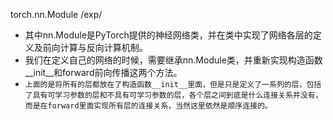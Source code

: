 torch.nn.Module/exp/- 其中nn.Module是PyTorch提供的神经网络类，并在类中实现了网络各层的定义及前向计算与反向计算机制。- 我们在定义自己的网络的时候，需要继承nn.Module类，并重新实现构造函数__init__和forward前向传播这两个方法。- `上面的是将所有的层都放在了构造函数__init__里面，但是只是定义了一系列的层，包括了具有可学习参数的层和不具有可学习参数的层，各个层之间到底是什么连接关系并没有，而是在forward里面实现所有层的连接关系，当然这里依然是顺序连接的。`